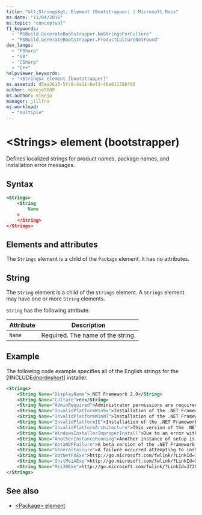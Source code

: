 ```yaml
---
title: "&lt;Strings&gt; Element (Bootstrapper) | Microsoft Docs"
ms.date: "11/04/2016"
ms.topic: "conceptual"
f1_keywords:
  - "MSBuild.GenerateBootstrapper.NoStringsForCulture"
  - "MSBuild.GenerateBootstrapper.ProductCultureNotFound"
dev_langs:
  - "FSharp"
  - "VB"
  - "CSharp"
  - "C++"
helpviewer_keywords:
  - "<Strings> element [bootstrapper]"
ms.assetid: d5ea3613-5fc9-4a11-bef3-46a01178bf60
author: mikejo5000
ms.author: mikejo
manager: jillfra
ms.workload:
  - "multiple"
---
```

# &lt;Strings&gt; element (bootstrapper)
Defines localized strings for product names, package names, and installation error messages.

## Syntax

```xml
<Strings>
    <String
        Name
    >
    </String>
</Strings>
```

## Elements and attributes
 The `Strings` element is a child of the `Package` element. It has no attributes.

## String
 The `String` element is a child of the `Strings` element. A `Strings` element may have one or more `String` elements.

 `String` has the following attribute.

|Attribute|Description|
|---------------|-----------------|
|`Name`|Required. The name of the string.|

## Example
 The following code example specifies all of the English strings for the [!INCLUDE[dnprdnshort](../code-quality/includes/dnprdnshort_md.md)] installer.

```xml
<Strings>
    <String Name="DisplayName">.NET Framework 2.0</String>
    <String Name="Culture">en</String>
    <String Name="AdminRequired">Administrator permissions are required to install the .NET Framework 2.0. Contact your administrator.</String>
    <String Name="InvalidPlatformWin9x">Installation of the .NET Framework 2.0 is not supported on Windows 95. Contact your application vendor.</String>
    <String Name="InvalidPlatformWinNT">Installation of the .NET Framework 2.0 is not supported on Windows NT 4.0. Contact your application vendor.</String>
    <String Name="InvalidPlatformIE">Installation of the .NET Framework 2.0 requires Internet Explorer 5.01 or greater. Contact your application vendor.</String>
    <String Name="InvalidPlatformArchitecture">This version of the .NET Framework 2.0 is not supported on a 64-bit operating system. Contact your application vendor.</String>
    <String Name="WindowsInstallerImproperInstall">Due to an error with Windows Installer, the installation of the .NET Framework 2.0 cannot proceed.</String>
    <String Name="AnotherInstanceRunning">Another instance of setup is already running. The running instance must complete before this setup can proceed.</String>
    <String Name="BetaNDPFailure">A beta version of the .NET Framework was detected on the computer. Uninstall any previous beta versions of .NET Framework before continuing.</String>
    <String Name="GeneralFailure">A failure occurred attempting to install the .NET Framework 2.0.</String>
    <String Name="DotNetFXExe">http://go.microsoft.com/fwlink/?LinkId=37283</String>
    <String Name="InstMsiAExe">http://go.microsoft.com/fwlink/?LinkId=37285</String>
    <String Name="Msi30Exe">http://go.microsoft.com/fwlink/?LinkId=37287</String>
</Strings>
```

## See also
- [\<Package> element](../deployment/package-element-bootstrapper.md)